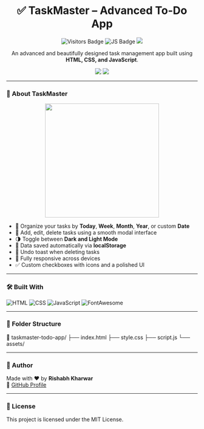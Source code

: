 <h1 align="center">✅ TaskMaster – Advanced To-Do App</h1>

<p align="center">
  <img src="https://komarev.com/ghpvc/?username=Rixhabh-k&label=Visitors&style=flat-square&color=blue" alt="Visitors Badge"/>
  <img src="https://img.shields.io/badge/Made%20With-JavaScript-yellow?style=flat-square&logo=javascript" alt="JS Badge"/>
  <img src="https://img.shields.io/badge/Status-Completed-brightgreen?style=flat-square"/>
</p>

<p align="center">
   An advanced and beautifully designed task management app built using <strong>HTML, CSS, and JavaScript</strong>.
</p>

<p align="center">
  <a href="https://taskmaster-to-do-app.netlify.app/" target="_blank"><img src="https://img.shields.io/badge/🔗-Live Demo-blue?style=for-the-badge"></a>
  <a href="https://github.com/Rixhabh-k" target="_blank"><img src="https://img.shields.io/badge/-GitHub-black?style=for-the-badge&logo=github"></a>
</p>

---

### 📌 About TaskMaster

<p align="center">
  <img src="https://user-images.githubusercontent.com/74038190/212484041-0f28ef57-d6a4-48de-b55e-8b86c78b84c7.gif" width="300"/>
</p>




- 📅 Organize your tasks by **Today**, **Week**, **Month**, **Year**, or custom **Date**
- 📝 Add, edit, delete tasks using a smooth modal interface
- 🌗 Toggle between **Dark and Light Mode**
- 💾 Data saved automatically via **localStorage**
- 🧠 Undo toast when deleting tasks
- 📱 Fully responsive across devices
- ✅ Custom checkboxes with icons and a polished UI

---

### 🛠 Built With

![HTML](https://img.shields.io/badge/HTML-E34F26?style=flat-square&logo=html5&logoColor=white)
![CSS](https://img.shields.io/badge/CSS-1572B6?style=flat-square&logo=css3&logoColor=white)
![JavaScript](https://img.shields.io/badge/JavaScript-F7DF1E?style=flat-square&logo=javascript&logoColor=black)
![FontAwesome](https://img.shields.io/badge/FontAwesome-528DD7?style=flat-square&logo=fontawesome&logoColor=white)

---

### 📂 Folder Structure

📁 taskmaster-todo-app/
├── index.html
├── style.css
├── script.js
└── assets/


---

### 🚀 Author

Made with ❤️ by **Rishabh Kharwar**  
🔗 [GitHub Profile](https://github.com/Rixhabh-k)

---

### 📄 License

This project is licensed under the MIT License.

